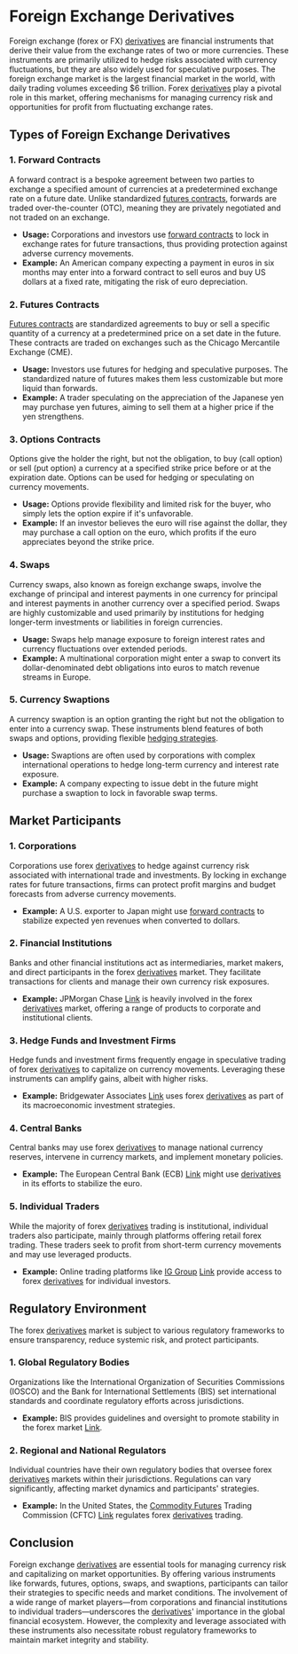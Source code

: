 # Foreign Exchange Derivatives

Foreign exchange (forex or FX) [derivatives](../d/derivatives.md) are financial instruments that derive their value from the exchange rates of two or more currencies. These instruments are primarily utilized to hedge risks associated with currency fluctuations, but they are also widely used for speculative purposes. The foreign exchange market is the largest financial market in the world, with daily trading volumes exceeding $6 trillion. Forex [derivatives](../d/derivatives.md) play a pivotal role in this market, offering mechanisms for managing currency risk and opportunities for profit from fluctuating exchange rates.

## Types of Foreign Exchange Derivatives

### 1. **Forward Contracts**

A forward contract is a bespoke agreement between two parties to exchange a specified amount of currencies at a predetermined exchange rate on a future date. Unlike standardized [futures contracts](../f/futures_contracts.md), forwards are traded over-the-counter (OTC), meaning they are privately negotiated and not traded on an exchange.

- **Usage:** Corporations and investors use [forward contracts](../f/forward_contracts.md) to lock in exchange rates for future transactions, thus providing protection against adverse currency movements.
- **Example:** An American company expecting a payment in euros in six months may enter into a forward contract to sell euros and buy US dollars at a fixed rate, mitigating the risk of euro depreciation.

### 2. **Futures Contracts**

[Futures contracts](../f/futures_contracts.md) are standardized agreements to buy or sell a specific quantity of a currency at a predetermined price on a set date in the future. These contracts are traded on exchanges such as the Chicago Mercantile Exchange (CME).

- **Usage:** Investors use futures for hedging and speculative purposes. The standardized nature of futures makes them less customizable but more liquid than forwards.
- **Example:** A trader speculating on the appreciation of the Japanese yen may purchase yen futures, aiming to sell them at a higher price if the yen strengthens.

### 3. **Options Contracts**

Options give the holder the right, but not the obligation, to buy (call option) or sell (put option) a currency at a specified strike price before or at the expiration date. Options can be used for hedging or speculating on currency movements.

- **Usage:** Options provide flexibility and limited risk for the buyer, who simply lets the option expire if it's unfavorable.
- **Example:** If an investor believes the euro will rise against the dollar, they may purchase a call option on the euro, which profits if the euro appreciates beyond the strike price.

### 4. **Swaps**

Currency swaps, also known as foreign exchange swaps, involve the exchange of principal and interest payments in one currency for principal and interest payments in another currency over a specified period. Swaps are highly customizable and used primarily by institutions for hedging longer-term investments or liabilities in foreign currencies.

- **Usage:** Swaps help manage exposure to foreign interest rates and currency fluctuations over extended periods.
- **Example:** A multinational corporation might enter a swap to convert its dollar-denominated debt obligations into euros to match revenue streams in Europe.

### 5. **Currency Swaptions**

A currency swaption is an option granting the right but not the obligation to enter into a currency swap. These instruments blend features of both swaps and options, providing flexible [hedging strategies](../h/hedging_strategies.md).

- **Usage:** Swaptions are often used by corporations with complex international operations to hedge long-term currency and interest rate exposure.
- **Example:** A company expecting to issue debt in the future might purchase a swaption to lock in favorable swap terms.

## Market Participants

### 1. **Corporations**

Corporations use forex [derivatives](../d/derivatives.md) to hedge against currency risk associated with international trade and investments. By locking in exchange rates for future transactions, firms can protect profit margins and budget forecasts from adverse currency movements.

- **Example:** A U.S. exporter to Japan might use [forward contracts](../f/forward_contracts.md) to stabilize expected yen revenues when converted to dollars.

### 2. **Financial Institutions**

Banks and other financial institutions act as intermediaries, market makers, and direct participants in the forex [derivatives](../d/derivatives.md) market. They facilitate transactions for clients and manage their own currency risk exposures.

- **Example:** JPMorgan Chase [Link](https://www.jpmorganchase.com/) is heavily involved in the forex [derivatives](../d/derivatives.md) market, offering a range of products to corporate and institutional clients.

### 3. **Hedge Funds and Investment Firms**

Hedge funds and investment firms frequently engage in speculative trading of forex [derivatives](../d/derivatives.md) to capitalize on currency movements. Leveraging these instruments can amplify gains, albeit with higher risks.

- **Example:** Bridgewater Associates [Link](https://www.bridgewater.com/) uses forex [derivatives](../d/derivatives.md) as part of its macroeconomic investment strategies.

### 4. **Central Banks**

Central banks may use forex [derivatives](../d/derivatives.md) to manage national currency reserves, intervene in currency markets, and implement monetary policies.

- **Example:** The European Central Bank (ECB) [Link](https://www.ecb.europa.eu/) might use [derivatives](../d/derivatives.md) in its efforts to stabilize the euro.

### 5. **Individual Traders**

While the majority of forex [derivatives](../d/derivatives.md) trading is institutional, individual traders also participate, mainly through platforms offering retail forex trading. These traders seek to profit from short-term currency movements and may use leveraged products.

- **Example:** Online trading platforms like [IG Group](../i/ig_group.md) [Link](https://www.ig.com/) provide access to forex [derivatives](../d/derivatives.md) for individual investors.

## Regulatory Environment

The forex [derivatives](../d/derivatives.md) market is subject to various regulatory frameworks to ensure transparency, reduce systemic risk, and protect participants.

### 1. **Global Regulatory Bodies**

Organizations like the International Organization of Securities Commissions (IOSCO) and the Bank for International Settlements (BIS) set international standards and coordinate regulatory efforts across jurisdictions.

- **Example:** BIS provides guidelines and oversight to promote stability in the forex market [Link](https://www.bis.org/).

### 2. **Regional and National Regulators**

Individual countries have their own regulatory bodies that oversee forex [derivatives](../d/derivatives.md) markets within their jurisdictions. Regulations can vary significantly, affecting market dynamics and participants' strategies.

- **Example:** In the United States, the [Commodity Futures](../c/commodity_futures.md) Trading Commission (CFTC) [Link](https://www.cftc.gov/) regulates forex [derivatives](../d/derivatives.md) trading.

## Conclusion

Foreign exchange [derivatives](../d/derivatives.md) are essential tools for managing currency risk and capitalizing on market opportunities. By offering various instruments like forwards, futures, options, swaps, and swaptions, participants can tailor their strategies to specific needs and market conditions. The involvement of a wide range of market players—from corporations and financial institutions to individual traders—underscores the [derivatives](../d/derivatives.md)' importance in the global financial ecosystem. However, the complexity and leverage associated with these instruments also necessitate robust regulatory frameworks to maintain market integrity and stability.
